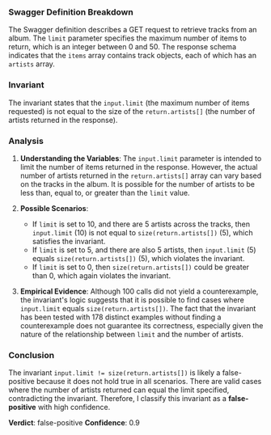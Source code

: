 ### Swagger Definition Breakdown
The Swagger definition describes a GET request to retrieve tracks from an album. The `limit` parameter specifies the maximum number of items to return, which is an integer between 0 and 50. The response schema indicates that the `items` array contains track objects, each of which has an `artists` array.

### Invariant
The invariant states that the `input.limit` (the maximum number of items requested) is not equal to the size of the `return.artists[]` (the number of artists returned in the response).

### Analysis
1. **Understanding the Variables**: The `input.limit` parameter is intended to limit the number of items returned in the response. However, the actual number of artists returned in the `return.artists[]` array can vary based on the tracks in the album. It is possible for the number of artists to be less than, equal to, or greater than the `limit` value.

2. **Possible Scenarios**: 
   - If `limit` is set to 10, and there are 5 artists across the tracks, then `input.limit` (10) is not equal to `size(return.artists[])` (5), which satisfies the invariant.
   - If `limit` is set to 5, and there are also 5 artists, then `input.limit` (5) equals `size(return.artists[])` (5), which violates the invariant.
   - If `limit` is set to 0, then `size(return.artists[])` could be greater than 0, which again violates the invariant.

3. **Empirical Evidence**: Although 100 calls did not yield a counterexample, the invariant's logic suggests that it is possible to find cases where `input.limit` equals `size(return.artists[])`. The fact that the invariant has been tested with 178 distinct examples without finding a counterexample does not guarantee its correctness, especially given the nature of the relationship between `limit` and the number of artists.

### Conclusion
The invariant `input.limit != size(return.artists[])` is likely a false-positive because it does not hold true in all scenarios. There are valid cases where the number of artists returned can equal the limit specified, contradicting the invariant. Therefore, I classify this invariant as a **false-positive** with high confidence.

**Verdict**: false-positive
**Confidence**: 0.9
